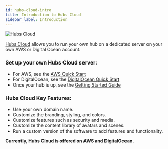 ```yaml
---
id: hubs-cloud-intro
title: Introduction to Hubs Cloud
sidebar_label: Introduction
---
```


![Hubs Cloud](img/hubs-cloud-logo.jpeg)

[Hubs Cloud](https://hubs.mozilla.com/cloud) allows you to run your own hub on a dedicated server on your own AWS or Digital Ocean account.

### Set up your own Hubs Cloud server:
  - For AWS, see the [AWS Quick Start](./hubs-cloud-aws-quick-start.md)
  - For DigitalOcean, see the [DigitalOcean Quick Start](./hubs-cloud-do-quick-start.md)
  - Once your hub is up, see the [Getting Started Guide](./hubs-cloud-getting-started.md)

### Hubs Cloud Key Features:

- Use your own domain name.
- Customize the branding, styling, and colors.
- Customize features such as security and media.
- Customize the content library of avatars and scenes.
- Run a custom version of the software to add features and functionality.

**Currently, Hubs Cloud is offered on AWS and DigitalOcean.**
